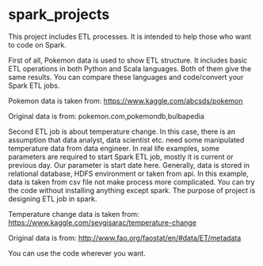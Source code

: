# spark_projects

This project includes ETL processes. It is intended to help those who want to code on Spark.

First of all, Pokemon data is used to show ETL structure. It includes basic ETL operations in both Python and Scala languages. Both of them give the same results. You can compare these languages and code/convert your Spark ETL jobs.

Pokemon data is taken from: https://www.kaggle.com/abcsds/pokemon

Original data is from: pokemon.com,pokemondb,bulbapedia

Second ETL job is about temperature change. In this case, there is an assumption that data analyst, data scientist etc. need some manipulated temperature data from data engineer. In real life examples, some parameters are required to start Spark ETL job, mostly it is current or previous day. Our parameter is start date here. Generally, data is stored in relational database, HDFS environment or taken from api. In this example, data is taken from csv file not make process more complicated. You can try the code without installing anything except spark. The purpose of project is designing ETL job in spark.

Temperature change data is taken from: https://www.kaggle.com/sevgisarac/temperature-change

Original data is from: http://www.fao.org/faostat/en/#data/ET/metadata

You can use the code wherever you want.
